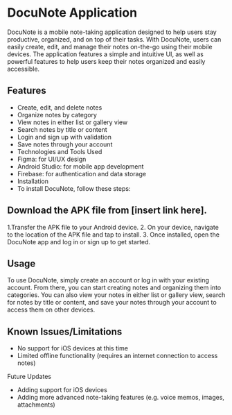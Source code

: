 # DocuNote Application
DocuNote is a mobile note-taking application designed to help users stay productive, organized, and on top of their tasks. With DocuNote, users can easily create, edit, and manage their notes on-the-go using their mobile devices. The application features a simple and intuitive UI, as well as powerful features to help users keep their notes organized and easily accessible.

## Features
* Create, edit, and delete notes
* Organize notes by category
* View notes in either list or gallery view
* Search notes by title or content
* Login and sign up with validation
* Save notes through your account
* Technologies and Tools Used
* Figma: for UI/UX design
* Android Studio: for mobile app development
* Firebase: for authentication and data storage
* Installation
* To install DocuNote, follow these steps:

## Download the APK file from [insert link here].
1.Transfer the APK file to your Android device.
2. On your device, navigate to the location of the APK file and tap to install.
3. Once installed, open the DocuNote app and log in or sign up to get started.

## Usage
To use DocuNote, simply create an account or log in with your existing account. From there, you can start creating notes and organizing them into categories. You can also view your notes in either list or gallery view, search for notes by title or content, and save your notes through your account to access them on other devices.

## Known Issues/Limitations
* No support for iOS devices at this time
* Limited offline functionality (requires an internet connection to access notes)

Future Updates
* Adding support for iOS devices
* Adding more advanced note-taking features (e.g. voice memos, images, attachments)
